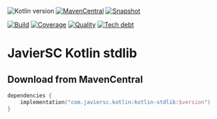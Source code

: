 ![Kotlin version](https://img.shields.io/badge/kotlin-1.8.20-blueviolet?logo=kotlin&logoColor=white)
[![MavenCentral](https://img.shields.io/maven-central/v/com.javiersc.kotlin/kotlin-stdlib?label=MavenCentral)](https://repo1.maven.org/maven2/com/javiersc/kotlin/kotlin-stdlib/)
[![Snapshot](https://img.shields.io/nexus/s/com.javiersc.kotlin/kotlin-stdlib?server=https%3A%2F%2Foss.sonatype.org%2F&label=Snapshot)](https://oss.sonatype.org/content/repositories/snapshots/com/javiersc/kotlin/kotlin-stdlib/)

[![Build](https://img.shields.io/github/actions/workflow/status/JavierSegoviaCordoba/kotlin-stdlib/build-kotlin.yaml?label=Build&logo=GitHub)](https://github.com/JavierSegoviaCordoba/kotlin-stdlib/tree/main)
[![Coverage](https://img.shields.io/sonar/coverage/com.javiersc.kotlin:kotlin-stdlib?label=Coverage&logo=SonarCloud&logoColor=white&server=https%3A%2F%2Fsonarcloud.io)](https://sonarcloud.io/dashboard?id=com.javiersc.kotlin:kotlin-stdlib)
[![Quality](https://img.shields.io/sonar/quality_gate/com.javiersc.kotlin:kotlin-stdlib?label=Quality&logo=SonarCloud&logoColor=white&server=https%3A%2F%2Fsonarcloud.io)](https://sonarcloud.io/dashboard?id=com.javiersc.kotlin:kotlin-stdlib)
[![Tech debt](https://img.shields.io/sonar/tech_debt/com.javiersc.kotlin:kotlin-stdlib?label=Tech%20debt&logo=SonarCloud&logoColor=white&server=https%3A%2F%2Fsonarcloud.io)](https://sonarcloud.io/dashboard?id=com.javiersc.kotlin:kotlin-stdlib)

# JavierSC Kotlin stdlib

## Download from MavenCentral

```kotlin
dependencies {
    implementation("com.javiersc.kotlin:kotlin-stdlib:$version")
}
```
